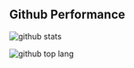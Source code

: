 
 ## Github Performance
  ![github stats](https://github-readme-stats-eight-theta.vercel.app/api?username=marsyaraquat&show_icons=true&theme=tokyonight&include_all_commits=true&count_private=true&hide_border=true)

![github top lang](https://github-readme-stats.vercel.app/api/top-langs/?username=marsyaraquat&layout=compact&theme=tokyonight&langs_count=8)
